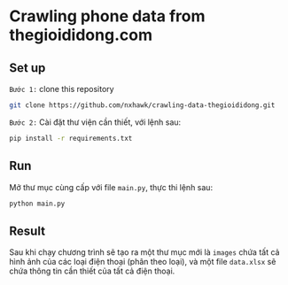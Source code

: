 # Crawling phone data from thegioididong.com

## Set up

`Bước 1:` clone this repository
```bash
git clone https://github.com/nxhawk/crawling-data-thegioididong.git
```

`Bước 2:` Cài đặt thư viện cần thiết, với lệnh sau:
```bash
pip install -r requirements.txt
```

## Run
Mở thư mục cùng cấp với file `main.py`, thực thi lệnh sau:
```bash
python main.py
```

## Result
Sau khi chạy chương trình sẽ tạo ra một thư mục mới là `images` chứa tất cả hình ảnh của các loại điện thoại (phân theo loại), và một file `data.xlsx` sẽ chứa thông tin cần thiết của tất cả điện thoại.
